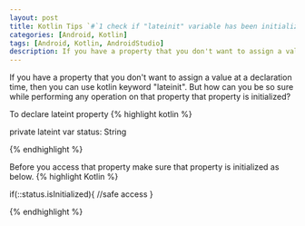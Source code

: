 ```yaml
---
layout: post
title: Kotlin Tips `#`1 check if "lateinit" variable has been initialized
categories: [Android, Kotlin]
tags: [Android, Kotlin, AndroidStudio]
description: If you have a property that you don't want to assign a value at a declaration time, then you can use kotlin keyword "lateinit". But how can you be so sure while performing any operation on that property that property is initialized or not?
---
```

If you have a property that you don't want to assign a value at a declaration time, then you can use kotlin keyword "lateinit". But how can you be so sure while performing any operation on that property that property is initialized?

To declare lateint property
{% highlight kotlin %}

private lateint var status: String

{% endhighlight %}

Before you access that property make sure that property is initialized as below.
{% highlight Kotlin %}

if(::status.isInitialized){
  //safe access
}

{% endhighlight %}
